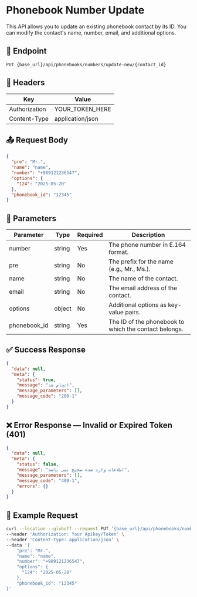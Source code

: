 # Phonebook Number Update

This API allows you to update an existing phonebook contact by its ID. You can modify the contact's name, number, email,
and additional options.

## 📍 Endpoint

```
PUT {base_url}/api/phonebooks/numbers/update-new/{contact_id}
```

## 🧾 Headers

| Key           | Value            |
|---------------|------------------|
| Authorization | YOUR_TOKEN_HERE  |
| Content-Type  | application/json |

## 📤 Request Body

```json
{
  "pre": "Mr.",
  "name": "name",
  "number": "+989121236547",
  "options": {
    "124": "2025-05-20"
  },
  "phonebook_id": "12345"
}
```

## 📝 Parameters

| Parameter    | Type   | Required | Description                                           |
|--------------|--------|----------|-------------------------------------------------------|
| number       | string | Yes      | The phone number in E.164 format.                     |
| pre          | string | No       | The prefix for the name (e.g., Mr., Ms.).             |
| name         | string | No       | The name of the contact.                              |
| email        | string | No       | The email address of the contact.                     |
| options      | object | No       | Additional options as key-value pairs.                |
| phonebook_id | string | Yes      | The ID of the phonebook to which the contact belongs. |

## ✅ Success Response

```json
{
  "data": null,
  "meta": {
    "status": true,
    "message": "انجام شد",
    "message_parameters": [],
    "message_code": "200-1"
  }
}
```

## ❌ Error Response — Invalid or Expired Token (401)

```json
{
  "data": null,
  "meta": {
    "status": false,
    "message": "اطلاعات وارد شده صحیح نمی باشد",
    "message_parameters": [],
    "message_code": "400-1",
    "errors": {}
  }
}
```

## 🧪 Example Request

```bash
curl --location --globoff --request PUT '{base_url}/api/phonebooks/numbers/update-new/234235' \
--header 'Authorization: Your Apikey/Token' \
--header 'Content-Type: application/json' \
--data '{
    "pre": "Mr.",
    "name": "name",
    "number": "+989121236547",
    "options": {
      "124": "2025-05-20"
    },
    "phonebook_id": "12345"
}'
```
